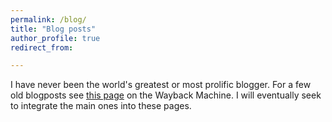 ```yaml
---
permalink: /blog/
title: "Blog posts"
author_profile: true
redirect_from: 

---
```



I have never been the world's greatest or most prolific blogger. For a few old blogposts see [this page](https://web.archive.org/web/20231022070935/https://gerbenzaagsma.org/blog-main) on the Wayback Machine. I will eventually seek to integrate the main ones into these pages.

